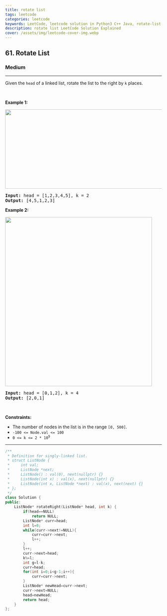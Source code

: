 ```yaml
---
title: rotate list
tags: leetcode
categories: leetcode
keywords: LeetCode, leetcode solution in Python3 C++ Java, rotate-list solution
description: rotate list LeetCode Solution Explained
cover: /assets/img/leetcode-cover-img.webp
---
```



<h2>61. Rotate List</h2><h3>Medium</h3><hr><div><p>Given the <code>head</code> of a linked&nbsp;list, rotate the list to the right by <code>k</code> places.</p>

<p>&nbsp;</p>
<p><strong>Example 1:</strong></p>
<img alt="" src="https://assets.leetcode.com/uploads/2020/11/13/rotate1.jpg" style="width: 600px; height: 254px;">
<pre><strong>Input:</strong> head = [1,2,3,4,5], k = 2
<strong>Output:</strong> [4,5,1,2,3]
</pre>

<p><strong>Example 2:</strong></p>
<img alt="" src="https://assets.leetcode.com/uploads/2020/11/13/roate2.jpg" style="width: 472px; height: 542px;">
<pre><strong>Input:</strong> head = [0,1,2], k = 4
<strong>Output:</strong> [2,0,1]
</pre>

<p>&nbsp;</p>
<p><strong>Constraints:</strong></p>

<ul>
	<li>The number of nodes in the list is in the range <code>[0, 500]</code>.</li>
	<li><code>-100 &lt;= Node.val &lt;= 100</code></li>
	<li><code>0 &lt;= k &lt;= 2 * 10<sup>9</sup></code></li>
</ul>
</div>

---




```cpp
/**
 * Definition for singly-linked list.
 * struct ListNode {
 *     int val;
 *     ListNode *next;
 *     ListNode() : val(0), next(nullptr) {}
 *     ListNode(int x) : val(x), next(nullptr) {}
 *     ListNode(int x, ListNode *next) : val(x), next(next) {}
 * };
 */
class Solution {
public:
    ListNode* rotateRight(ListNode* head, int k) {
        if(head==NULL)
            return NULL;
        ListNode* curr=head;
        int l=0;
        while(curr->next!=NULL){
            curr=curr->next;
            l++;
        }
        l++;
        curr->next=head;
        k%=l;
        int g=l-k;
        curr=head;
        for(int i=0;i<g-1;i++){
            curr=curr->next;
        }
        ListNode* newHead=curr->next;
        curr->next=NULL;
        head=newHead;
        return head;
    }
};
```
